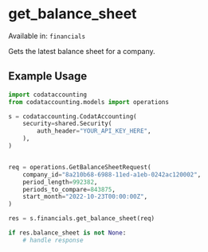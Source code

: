 # get_balance_sheet
Available in: `financials`

Gets the latest balance sheet for a company.

## Example Usage
```python
import codataccounting
from codataccounting.models import operations

s = codataccounting.CodatAccounting(
    security=shared.Security(
        auth_header="YOUR_API_KEY_HERE",
    ),
)


req = operations.GetBalanceSheetRequest(
    company_id="8a210b68-6988-11ed-a1eb-0242ac120002",
    period_length=992382,
    periods_to_compare=843875,
    start_month="2022-10-23T00:00:00Z",
)

res = s.financials.get_balance_sheet(req)

if res.balance_sheet is not None:
    # handle response
```